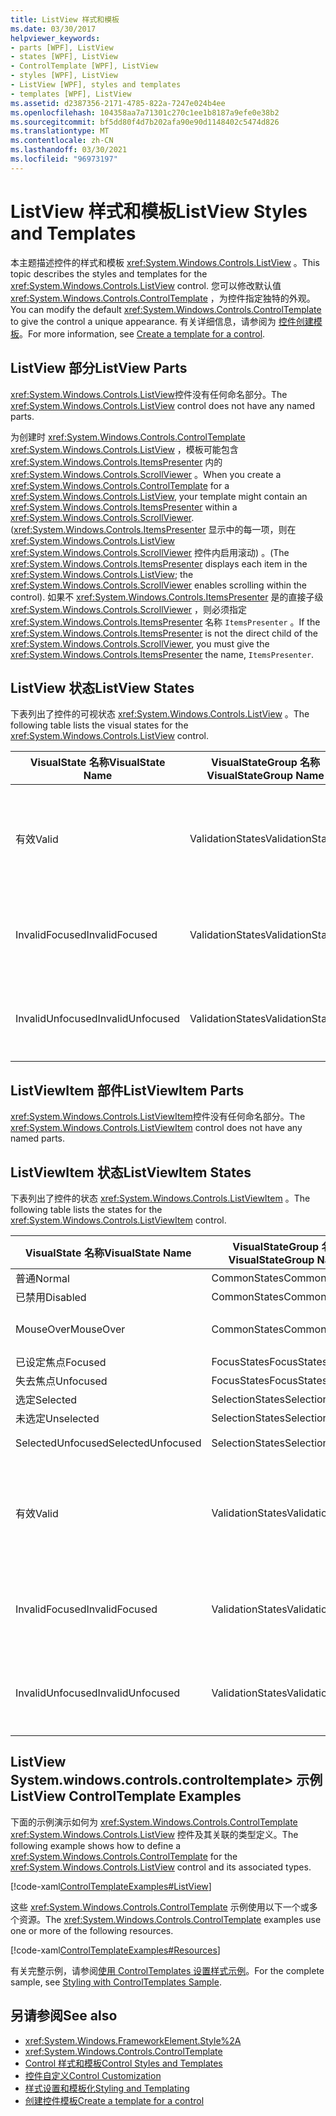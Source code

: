 ```yaml
---
title: ListView 样式和模板
ms.date: 03/30/2017
helpviewer_keywords:
- parts [WPF], ListView
- states [WPF], ListView
- ControlTemplate [WPF], ListView
- styles [WPF], ListView
- ListView [WPF], styles and templates
- templates [WPF], ListView
ms.assetid: d2387356-2171-4785-822a-7247e024b4ee
ms.openlocfilehash: 104358aa7a71301c270c1ee1b8187a9efe0e38b2
ms.sourcegitcommit: bf5dd80f4d7b202afa90e90d1148402c5474d826
ms.translationtype: MT
ms.contentlocale: zh-CN
ms.lasthandoff: 03/30/2021
ms.locfileid: "96973197"
---
```

# <a name="listview-styles-and-templates"></a><span data-ttu-id="9d994-102">ListView 样式和模板</span><span class="sxs-lookup"><span data-stu-id="9d994-102">ListView Styles and Templates</span></span>
<span data-ttu-id="9d994-103">本主题描述控件的样式和模板 <xref:System.Windows.Controls.ListView> 。</span><span class="sxs-lookup"><span data-stu-id="9d994-103">This topic describes the styles and templates for the <xref:System.Windows.Controls.ListView> control.</span></span> <span data-ttu-id="9d994-104">您可以修改默认值 <xref:System.Windows.Controls.ControlTemplate> ，为控件指定独特的外观。</span><span class="sxs-lookup"><span data-stu-id="9d994-104">You can modify the default <xref:System.Windows.Controls.ControlTemplate> to give the control a unique appearance.</span></span> <span data-ttu-id="9d994-105">有关详细信息，请参阅为 [控件创建模板](/dotnet/desktop-wpf/themes/how-to-create-apply-template)。</span><span class="sxs-lookup"><span data-stu-id="9d994-105">For more information, see [Create a template for a control](/dotnet/desktop-wpf/themes/how-to-create-apply-template).</span></span>  
  
## <a name="listview-parts"></a><span data-ttu-id="9d994-106">ListView 部分</span><span class="sxs-lookup"><span data-stu-id="9d994-106">ListView Parts</span></span>  
 <span data-ttu-id="9d994-107"><xref:System.Windows.Controls.ListView>控件没有任何命名部分。</span><span class="sxs-lookup"><span data-stu-id="9d994-107">The <xref:System.Windows.Controls.ListView> control does not have any named parts.</span></span>  
  
 <span data-ttu-id="9d994-108">为创建时 <xref:System.Windows.Controls.ControlTemplate> <xref:System.Windows.Controls.ListView> ，模板可能包含 <xref:System.Windows.Controls.ItemsPresenter> 内的 <xref:System.Windows.Controls.ScrollViewer> 。</span><span class="sxs-lookup"><span data-stu-id="9d994-108">When you create a <xref:System.Windows.Controls.ControlTemplate> for a <xref:System.Windows.Controls.ListView>, your template might contain an <xref:System.Windows.Controls.ItemsPresenter> within a <xref:System.Windows.Controls.ScrollViewer>.</span></span> <span data-ttu-id="9d994-109"> (<xref:System.Windows.Controls.ItemsPresenter> 显示中的每一项，则在 <xref:System.Windows.Controls.ListView> <xref:System.Windows.Controls.ScrollViewer> 控件内启用滚动) 。</span><span class="sxs-lookup"><span data-stu-id="9d994-109">(The <xref:System.Windows.Controls.ItemsPresenter> displays each item in the <xref:System.Windows.Controls.ListView>; the <xref:System.Windows.Controls.ScrollViewer> enables scrolling within the control).</span></span>  <span data-ttu-id="9d994-110">如果不 <xref:System.Windows.Controls.ItemsPresenter> 是的直接子级 <xref:System.Windows.Controls.ScrollViewer> ，则必须指定 <xref:System.Windows.Controls.ItemsPresenter> 名称 `ItemsPresenter` 。</span><span class="sxs-lookup"><span data-stu-id="9d994-110">If the <xref:System.Windows.Controls.ItemsPresenter> is not the direct child of the <xref:System.Windows.Controls.ScrollViewer>, you must give the <xref:System.Windows.Controls.ItemsPresenter> the name, `ItemsPresenter`.</span></span>  
  
## <a name="listview-states"></a><span data-ttu-id="9d994-111">ListView 状态</span><span class="sxs-lookup"><span data-stu-id="9d994-111">ListView States</span></span>  
 <span data-ttu-id="9d994-112">下表列出了控件的可视状态 <xref:System.Windows.Controls.ListView> 。</span><span class="sxs-lookup"><span data-stu-id="9d994-112">The following table lists the visual states for the <xref:System.Windows.Controls.ListView> control.</span></span>  
  
|<span data-ttu-id="9d994-113">VisualState 名称</span><span class="sxs-lookup"><span data-stu-id="9d994-113">VisualState Name</span></span>|<span data-ttu-id="9d994-114">VisualStateGroup 名称</span><span class="sxs-lookup"><span data-stu-id="9d994-114">VisualStateGroup Name</span></span>|<span data-ttu-id="9d994-115">描述</span><span class="sxs-lookup"><span data-stu-id="9d994-115">Description</span></span>|  
|-|-|-|  
|<span data-ttu-id="9d994-116">有效</span><span class="sxs-lookup"><span data-stu-id="9d994-116">Valid</span></span>|<span data-ttu-id="9d994-117">ValidationStates</span><span class="sxs-lookup"><span data-stu-id="9d994-117">ValidationStates</span></span>|<span data-ttu-id="9d994-118">控件使用 <xref:System.Windows.Controls.Validation> 类， <xref:System.Windows.Controls.Validation.HasError%2A?displayProperty=nameWithType> 附加属性为 `false` 。</span><span class="sxs-lookup"><span data-stu-id="9d994-118">The control uses the <xref:System.Windows.Controls.Validation> class and the <xref:System.Windows.Controls.Validation.HasError%2A?displayProperty=nameWithType> attached property is `false`.</span></span>|  
|<span data-ttu-id="9d994-119">InvalidFocused</span><span class="sxs-lookup"><span data-stu-id="9d994-119">InvalidFocused</span></span>|<span data-ttu-id="9d994-120">ValidationStates</span><span class="sxs-lookup"><span data-stu-id="9d994-120">ValidationStates</span></span>|<span data-ttu-id="9d994-121"><xref:System.Windows.Controls.Validation.HasError%2A?displayProperty=nameWithType>附加属性是 `true` 控件具有焦点。</span><span class="sxs-lookup"><span data-stu-id="9d994-121">The <xref:System.Windows.Controls.Validation.HasError%2A?displayProperty=nameWithType> attached property is `true` has the control has focus.</span></span>|  
|<span data-ttu-id="9d994-122">InvalidUnfocused</span><span class="sxs-lookup"><span data-stu-id="9d994-122">InvalidUnfocused</span></span>|<span data-ttu-id="9d994-123">ValidationStates</span><span class="sxs-lookup"><span data-stu-id="9d994-123">ValidationStates</span></span>|<span data-ttu-id="9d994-124"><xref:System.Windows.Controls.Validation.HasError%2A?displayProperty=nameWithType>附加属性是 `true` 控件没有焦点。</span><span class="sxs-lookup"><span data-stu-id="9d994-124">The <xref:System.Windows.Controls.Validation.HasError%2A?displayProperty=nameWithType> attached property is `true` has the control does not have focus.</span></span>|  
  
## <a name="listviewitem-parts"></a><span data-ttu-id="9d994-125">ListViewItem 部件</span><span class="sxs-lookup"><span data-stu-id="9d994-125">ListViewItem Parts</span></span>  
 <span data-ttu-id="9d994-126"><xref:System.Windows.Controls.ListViewItem>控件没有任何命名部分。</span><span class="sxs-lookup"><span data-stu-id="9d994-126">The <xref:System.Windows.Controls.ListViewItem> control does not have any named parts.</span></span>  
  
## <a name="listviewitem-states"></a><span data-ttu-id="9d994-127">ListViewItem 状态</span><span class="sxs-lookup"><span data-stu-id="9d994-127">ListViewItem States</span></span>  
 <span data-ttu-id="9d994-128">下表列出了控件的状态 <xref:System.Windows.Controls.ListViewItem> 。</span><span class="sxs-lookup"><span data-stu-id="9d994-128">The following table lists the states for the <xref:System.Windows.Controls.ListViewItem> control.</span></span>  
  
|<span data-ttu-id="9d994-129">VisualState 名称</span><span class="sxs-lookup"><span data-stu-id="9d994-129">VisualState Name</span></span>|<span data-ttu-id="9d994-130">VisualStateGroup 名称</span><span class="sxs-lookup"><span data-stu-id="9d994-130">VisualStateGroup Name</span></span>|<span data-ttu-id="9d994-131">描述</span><span class="sxs-lookup"><span data-stu-id="9d994-131">Description</span></span>|  
|-|-|-|  
|<span data-ttu-id="9d994-132">普通</span><span class="sxs-lookup"><span data-stu-id="9d994-132">Normal</span></span>|<span data-ttu-id="9d994-133">CommonStates</span><span class="sxs-lookup"><span data-stu-id="9d994-133">CommonStates</span></span>|<span data-ttu-id="9d994-134">默认状态。</span><span class="sxs-lookup"><span data-stu-id="9d994-134">The default state.</span></span>|  
|<span data-ttu-id="9d994-135">已禁用</span><span class="sxs-lookup"><span data-stu-id="9d994-135">Disabled</span></span>|<span data-ttu-id="9d994-136">CommonStates</span><span class="sxs-lookup"><span data-stu-id="9d994-136">CommonStates</span></span>|<span data-ttu-id="9d994-137">已禁用控件。</span><span class="sxs-lookup"><span data-stu-id="9d994-137">The control is disabled.</span></span>|  
|<span data-ttu-id="9d994-138">MouseOver</span><span class="sxs-lookup"><span data-stu-id="9d994-138">MouseOver</span></span>|<span data-ttu-id="9d994-139">CommonStates</span><span class="sxs-lookup"><span data-stu-id="9d994-139">CommonStates</span></span>|<span data-ttu-id="9d994-140">鼠标指针位于 <xref:System.Windows.Controls.ComboBox> 控件上方。</span><span class="sxs-lookup"><span data-stu-id="9d994-140">The mouse pointer is over the <xref:System.Windows.Controls.ComboBox> control.</span></span>|  
|<span data-ttu-id="9d994-141">已设定焦点</span><span class="sxs-lookup"><span data-stu-id="9d994-141">Focused</span></span>|<span data-ttu-id="9d994-142">FocusStates</span><span class="sxs-lookup"><span data-stu-id="9d994-142">FocusStates</span></span>|<span data-ttu-id="9d994-143">控件有焦点。</span><span class="sxs-lookup"><span data-stu-id="9d994-143">The control has focus.</span></span>|  
|<span data-ttu-id="9d994-144">失去焦点</span><span class="sxs-lookup"><span data-stu-id="9d994-144">Unfocused</span></span>|<span data-ttu-id="9d994-145">FocusStates</span><span class="sxs-lookup"><span data-stu-id="9d994-145">FocusStates</span></span>|<span data-ttu-id="9d994-146">控件没有焦点。</span><span class="sxs-lookup"><span data-stu-id="9d994-146">The control does not have focus.</span></span>|  
|<span data-ttu-id="9d994-147">选定</span><span class="sxs-lookup"><span data-stu-id="9d994-147">Selected</span></span>|<span data-ttu-id="9d994-148">SelectionStates</span><span class="sxs-lookup"><span data-stu-id="9d994-148">SelectionStates</span></span>|<span data-ttu-id="9d994-149">当前已选定该项。</span><span class="sxs-lookup"><span data-stu-id="9d994-149">The item is currently selected.</span></span>|  
|<span data-ttu-id="9d994-150">未选定</span><span class="sxs-lookup"><span data-stu-id="9d994-150">Unselected</span></span>|<span data-ttu-id="9d994-151">SelectionStates</span><span class="sxs-lookup"><span data-stu-id="9d994-151">SelectionStates</span></span>|<span data-ttu-id="9d994-152">未选定该项。</span><span class="sxs-lookup"><span data-stu-id="9d994-152">The item is not selected.</span></span>|  
|<span data-ttu-id="9d994-153">SelectedUnfocused</span><span class="sxs-lookup"><span data-stu-id="9d994-153">SelectedUnfocused</span></span>|<span data-ttu-id="9d994-154">SelectionStates</span><span class="sxs-lookup"><span data-stu-id="9d994-154">SelectionStates</span></span>|<span data-ttu-id="9d994-155">该项已选定，但没有焦点。</span><span class="sxs-lookup"><span data-stu-id="9d994-155">The item is selected, but does not have focus.</span></span>|  
|<span data-ttu-id="9d994-156">有效</span><span class="sxs-lookup"><span data-stu-id="9d994-156">Valid</span></span>|<span data-ttu-id="9d994-157">ValidationStates</span><span class="sxs-lookup"><span data-stu-id="9d994-157">ValidationStates</span></span>|<span data-ttu-id="9d994-158">控件使用 <xref:System.Windows.Controls.Validation> 类， <xref:System.Windows.Controls.Validation.HasError%2A?displayProperty=nameWithType> 附加属性为 `false` 。</span><span class="sxs-lookup"><span data-stu-id="9d994-158">The control uses the <xref:System.Windows.Controls.Validation> class and the <xref:System.Windows.Controls.Validation.HasError%2A?displayProperty=nameWithType> attached property is `false`.</span></span>|  
|<span data-ttu-id="9d994-159">InvalidFocused</span><span class="sxs-lookup"><span data-stu-id="9d994-159">InvalidFocused</span></span>|<span data-ttu-id="9d994-160">ValidationStates</span><span class="sxs-lookup"><span data-stu-id="9d994-160">ValidationStates</span></span>|<span data-ttu-id="9d994-161"><xref:System.Windows.Controls.Validation.HasError%2A?displayProperty=nameWithType>附加属性是 `true` 控件具有焦点。</span><span class="sxs-lookup"><span data-stu-id="9d994-161">The <xref:System.Windows.Controls.Validation.HasError%2A?displayProperty=nameWithType> attached property is `true` has the control has focus.</span></span>|  
|<span data-ttu-id="9d994-162">InvalidUnfocused</span><span class="sxs-lookup"><span data-stu-id="9d994-162">InvalidUnfocused</span></span>|<span data-ttu-id="9d994-163">ValidationStates</span><span class="sxs-lookup"><span data-stu-id="9d994-163">ValidationStates</span></span>|<span data-ttu-id="9d994-164"><xref:System.Windows.Controls.Validation.HasError%2A?displayProperty=nameWithType>附加属性是 `true` 控件没有焦点。</span><span class="sxs-lookup"><span data-stu-id="9d994-164">The <xref:System.Windows.Controls.Validation.HasError%2A?displayProperty=nameWithType> attached property is `true` has the control does not have focus.</span></span>|  
  
## <a name="listview-controltemplate-examples"></a><span data-ttu-id="9d994-165">ListView System.windows.controls.controltemplate> 示例</span><span class="sxs-lookup"><span data-stu-id="9d994-165">ListView ControlTemplate Examples</span></span>  
 <span data-ttu-id="9d994-166">下面的示例演示如何为 <xref:System.Windows.Controls.ControlTemplate> <xref:System.Windows.Controls.ListView> 控件及其关联的类型定义。</span><span class="sxs-lookup"><span data-stu-id="9d994-166">The following example shows how to define a <xref:System.Windows.Controls.ControlTemplate> for the <xref:System.Windows.Controls.ListView> control and its associated types.</span></span>  
  
 [!code-xaml[ControlTemplateExamples#ListView](~/samples/snippets/csharp/VS_Snippets_Wpf/ControlTemplateExamples/CS/resources/listview.xaml#listview)]  
  
 <span data-ttu-id="9d994-167">这些 <xref:System.Windows.Controls.ControlTemplate> 示例使用以下一个或多个资源。</span><span class="sxs-lookup"><span data-stu-id="9d994-167">The <xref:System.Windows.Controls.ControlTemplate> examples use one or more of the following resources.</span></span>  
  
 [!code-xaml[ControlTemplateExamples#Resources](~/samples/snippets/csharp/VS_Snippets_Wpf/ControlTemplateExamples/CS/resources/shared.xaml#resources)]  
  
 <span data-ttu-id="9d994-168">有关完整示例，请参阅[使用 ControlTemplates 设置样式示例](https://github.com/Microsoft/WPF-Samples/tree/master/Styles%20&%20Templates/IntroToStylingAndTemplating)。</span><span class="sxs-lookup"><span data-stu-id="9d994-168">For the complete sample, see [Styling with ControlTemplates Sample](https://github.com/Microsoft/WPF-Samples/tree/master/Styles%20&%20Templates/IntroToStylingAndTemplating).</span></span>  
  
## <a name="see-also"></a><span data-ttu-id="9d994-169">另请参阅</span><span class="sxs-lookup"><span data-stu-id="9d994-169">See also</span></span>

- <xref:System.Windows.FrameworkElement.Style%2A>
- <xref:System.Windows.Controls.ControlTemplate>
- [<span data-ttu-id="9d994-170">Control 样式和模板</span><span class="sxs-lookup"><span data-stu-id="9d994-170">Control Styles and Templates</span></span>](control-styles-and-templates.md)
- [<span data-ttu-id="9d994-171">控件自定义</span><span class="sxs-lookup"><span data-stu-id="9d994-171">Control Customization</span></span>](control-customization.md)
- [<span data-ttu-id="9d994-172">样式设置和模板化</span><span class="sxs-lookup"><span data-stu-id="9d994-172">Styling and Templating</span></span>](/dotnet/desktop-wpf/fundamentals/styles-templates-overview)
- [<span data-ttu-id="9d994-173">创建控件模板</span><span class="sxs-lookup"><span data-stu-id="9d994-173">Create a template for a control</span></span>](/dotnet/desktop-wpf/themes/how-to-create-apply-template)
